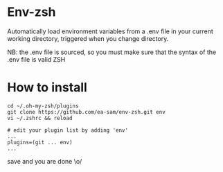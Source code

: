 Env-zsh
=======

Automatically load environment variables from a .env file in your current working directory, triggered when you change directory.

NB: the .env file is sourced, so you must make sure that the syntax of the .env file is valid ZSH

How to install
=============

```
cd ~/.oh-my-zsh/plugins
git clone https://github.com/ea-sam/env-zsh.git env
vi ~/.zshrc && reload

# edit your plugin list by adding 'env'
...
plugins=(git ... env)
...

```

save and you are done \o/
